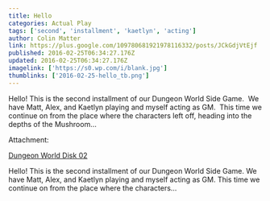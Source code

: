 ```yaml
---
title: Hello
categories: Actual Play
tags: ['second', 'installment', 'kaetlyn', 'acting']
author: Colin Matter
link: https://plus.google.com/109780681921978116332/posts/JCkGdjVtEjf
published: 2016-02-25T06:34:27.176Z
updated: 2016-02-25T06:34:27.176Z
imagelink: ['https://s0.wp.com/i/blank.jpg']
thumblinks: ['2016-02-25-hello_tb.png']
---
```


Hello! This is the second installment of our Dungeon World Side Game.  We have Matt, Alex, and Kaetlyn playing and myself acting as GM.  This time we continue on from the place where the characters left off, heading into the depths of the Mushroom…


Attachment:

<a href='http://wednesdaynightgame.wordpress.com/2016/02/24/dungeon-world-disk-02/'>Dungeon World Disk 02</a>


Hello! This is the second installment of our Dungeon World Side Game.  We have Matt, Alex, and Kaetlyn playing and myself acting as GM.  This time we continue on from the place where the characters…
